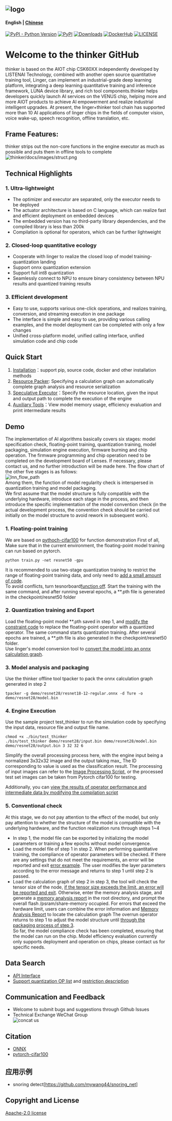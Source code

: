 ![logo](thinker/docs/images/thinker_logo.png)
----------------------------------------------------------------------------
#### English | [Chinese](./README.md)
[![PyPI - Python Version](https://img.shields.io/pypi/pyversions/thinker.svg)](https://pypi.org/project/thinker)
[![PyPI](https://badge.fury.io/py/thinker.svg)](https://badge.fury.io/py/thinker)
[![Downloads](https://pepy.tech/badge/thinker)](https://pepy.tech/project/thinker)
[![DockerHub](https://img.shields.io/docker/pulls/thinker/thinker-cpu.svg)](https://hub.docker.com/r/thinker/thinker-cpu)
[![LICENSE](https://img.shields.io/github/license/thinker-ai/thinker.svg?style=flat-square)](https://github.com/LISTENAI/thinker/blob/main/LICENSE)

# Welcome to the thinker GitHub
thinker is based on the AIOT chip CSK60XX independently developed by LISTENAI Technology, combined with another open source quantitative training tool, Linger, can implement an industrial-grade deep learning platform, integrating a deep learning quantitative training and inference framework, LUNA device library, and rich tool components.thinker helps developers quickly launch AI services on the VENUS chip, helping more and more AIOT products to achieve AI empowerment and realize industrial intelligent upgrades. At present, the linger+thinker tool chain has supported more than 10 AI applications of linger chips in the fields of computer vision, voice wake-up, speech recognition, offline translation, etc.

## Frame Features:
thinker strips out the non-core functions in the engine executor as much as possible and puts them in offline tools to complete  
![thinker/docs/images/struct.png](thinker/docs/images/struct.png)

## Technical Highlights
### 1. Ultra-lightweight
* The optimizer and executor are separated, only the executor needs to be deployed
* The actuator architecture is based on C language, which can realize fast and efficient deployment on embedded devices
* The embedded version has no third-party library dependencies, and the compiled library is less than 200k
* Compilation is optional for operators, which can be further lightweight

### 2. Closed-loop quantitative ecology
* Cooperate with linger to realize the closed loop of model training-quantization landing
* Support onnx quantization extension
* Support full int8 quantization
* Seamlessly connect to NPU to ensure binary consistency between NPU results and quantized training results

### 3. Efficient development
* Easy to use, supports various one-click operations, and realizes training, conversion, and streaming execution in one package
* The interface is simple and easy to use, providing various calling examples, and the model deployment can be completed with only a few changes
* Unified cross-platform model, unified calling interface, unified simulation code and chip code

## Quick Start
1. [Installation](thinker/docs/tutorial/install.md)：support pip, source code, docker and other installation methods
2. [Resource Packer](thinker/docs/tutorial/thinker_packer.md): Specifying a calculation graph can automatically complete graph analysis and resource serialization
3. [Speculative Executor](thinker/docs/tutorial/thinker_run.md)：Specify the resource location, given the input and output path to complete the execution of the engine
4. [Auxiliary Tools](thinker/docs/tutorial/thinker_performance.md)：View model memory usage, efficiency evaluation and print intermediate results

## Demo
The implementation of AI algorithms basically covers six stages: model specification check, floating-point training, quantization training, model packaging, simulation engine execution, firmware burning and chip operation. The firmware programming and chip operation need to be completed on the development board of Lenses. If necessary, please contact us, and no further introduction will be made here. The flow chart of the other five stages is as follows:  
![lnn_flow_path](thinker/docs/images/lnn_flow_path.png)   
Among them, the function of model regularity check is interspersed in quantization training and model packaging.  
We first assume that the model structure is fully compatible with the underlying hardware, introduce each stage in the process, and then introduce the specific implementation of the model convention check (in the actual development process, the convention check should be carried out initially on the model structure to avoid rework in subsequent work).
### 1. Floating-point training
We are based on [pythoch-cifar100](https://github.com/weiaicunzai/pytorch-cifar100) for function demonstration
First of all, Make sure that in the current environment, the floating-point model training can run based on pytorch.  
```Shell
python train.py -net resnet50 -gpu
```
It is recommended to use two-stage quantization training to restrict the range of floating-point training data, and only need to [add a small amount of code](thinker/docs/tutorial/resnet_modify1.md).  
To avoid conflicts, turn tesnorboard[function off](thinker/docs/tutorial/resnet_modify2.md). Start the training with the same command, and after running several epochs, a **.pth file is generated in the checkpoint/resnet50 folder

### 2. Quantization training and Export
Load the floating-point model **.pth saved in step 1, and [modify the constraint code](thinker/docs/images/linger_set2.png) to replace the floating-point operator with a quantized operator. The same command starts quantization training. After several epochs are trained, a **.pth file is also generated in the checkpoint/resnet50 folder.  
Use linger's model conversion tool to [convert the model into an onnx calculation graph](thinker/docs/images/onnx_export.png).

### 3. Model analysis and packaging
Use the thinker offline tool tpacker to pack the onnx calculation graph generated in step 2   
```Shell
tpacker -g demo/resnet28/resnet18-12-regular.onnx -d Ture -o demo/resnet28/model.bin
```

### 4. Engine Execution
Use the sample project test_thinker to run the simulation code by specifying the input data, resource file and output file name.  
```Shell
chmod +x ./bin/test_thinker
./bin/test_thinker demo/resnet28/input.bin demo/resnet28/model.bin demo/resnet28/output.bin 3 32 32 6
```
Simplify the overall processing process here, with the engine input being a normalized 3x32x32 image and the output taking max_ The ID corresponding to value is used as the classification result. The processing of input images can refer to the [Image Processing Script](tools/image_process.py), or the processed test set images can be taken from Pytorch cifar100 for testing.

Additionally, you can [view the results of operator performance and intermediate data by modifying the compilation script](think/docs/tutorial/thinker_performance.md)

### 5. Conventional check
At this stage, we do not pay attention to the effect of the model, but only pay attention to whether the structure of the model is compatible with the underlying hardware, and the function realization runs through steps 1~4
* In step 1, the model file can be exported by initializing the model parameters or training a few epochs without model convergence.
* Load the model file of step 1 in step 2. When performing quantitative training, the compliance of operator parameters will be checked. If there are any settings that do not meet the requirements, an error will be reported and exit
[error example](thinker/docs/images/resnet50_linger_err.png). The user modifies the layer parameters according to the error message and returns to step 1 until step 2 is passed.
* Load the calculation graph of step 2 in step 3, the tool will check the tensor size of the node, [if the tensor size exceeds the limit, an error will be reported and exit](thinker/docs/images/Resnet50_err.png). Otherwise, enter the memory analysis stage, and generate a [memory analysis report](thinker/docs/images/Resnet50_Mem1.png) in the root directory, and prompt the overall flash /psram/share-memory occupied. For errors that exceed the hardware limit, users can combine the error information and [Memory Analysis Report](thinker/docs/images/Resnet50_Mem2.png) to locate the calculation graph The overrun operator returns to step 1 to adjust the model structure until [through the packaging process of step 3](thinker/docs/images/Resnet50_sucess.png ).  
So far, the model compliance check has been completed, ensuring that the model can run on the chip. Model efficiency evaluation currently only supports deployment and operation on chips, please contact us for specific needs.

## Data Search
* [API Interface](thinker/docs/thinker_api.md)
* [Support quantization OP list](thinker/docs/support_quant_ops.md) and [restriction description](thinker/docs/tutorial/restrain_of_model.md)

## Communication and Feedback
- Welcome to submit bugs and suggestions through Github Issues
- Technical Exchange WeChat Group  
![concat us](thinker/docs/images/contact_me_qr.png)

## Citation
- [ONNX](https://github.com/onnx/onnx)
- [pytorch-cifar100](https://github.com/weiaicunzai/pytorch-cifar100)
## 应用示例
* snoring detect[https://github.com/mywang44/snoring_net]
## Copyright and License
[Apache-2.0 license](LICENSE)

